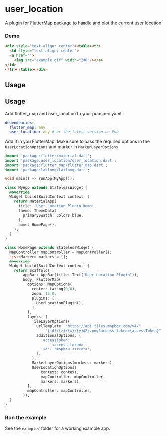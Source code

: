# user_location

A plugin for [FlutterMap](https://github.com/johnpryan/flutter_map)  package to handle and plot the current user location



### Demo

```html
<div style="text-align: center"><table><tr>
  <td style="text-align: center">
  <a href="">
    <img src="example.gif" width="200"/></a>
</td>
</tr></table></div>
```



## Usage

## Usage

Add flutter_map and  user_location to your pubspec.yaml :

```yaml
dependencies:
  flutter_map: any
  user_location: any # or the latest version on Pub
```

Add it in you FlutterMap. Make sure to pass the required options in the `UserLocationOptions` and marker in  `MarkerLayerOptions` 

```dart
import 'package:flutter/material.dart';
import 'package:user_location/user_location.dart';
import 'package:flutter_map/flutter_map.dart';
import 'package:latlong/latlong.dart';

void main() => runApp(MyApp());

class MyApp extends StatelessWidget {
  @override
  Widget build(BuildContext context) {
    return MaterialApp(
      title: 'User Location Plugin Demo',
      theme: ThemeData(
        primarySwatch: Colors.blue,
      ),
      home: HomePage(),
    );
  }
}

class HomePage extends StatelessWidget {
  MapController mapController = MapController();
  List<Marker> markers = [];
  @override
  Widget build(BuildContext context) {
    return Scaffold(
        appBar: AppBar(title: Text("User Location Plugin")),
        body: FlutterMap(
          options: MapOptions(
            center: LatLng(0,0),
            zoom: 15.0,
            plugins: [
              UserLocationPlugin(),
            ],
          ),
          layers: [
            TileLayerOptions(
              urlTemplate: "https://api.tiles.mapbox.com/v4/"
                  "{id}/{z}/{x}/{y}@2x.png?access_token={accessToken}",
              additionalOptions: {
                'accessToken':
                    '<access_token>',
                'id': 'mapbox.streets',
              },
            ),
            MarkerLayerOptions(markers: markers),
            UserLocationOptions(
                context: context,
                mapController: mapController,
                markers: markers),
          ],
          mapController: mapController,
        ));
  }
}
```

### Run the example

See the `example/` folder for a working example app.